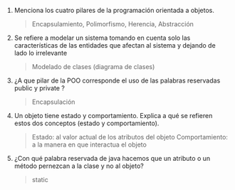 1. Menciona los cuatro pilares de la programación orientada a objetos.
    > Encapsulamiento, Polimorfismo, Herencia, Abstracción

2. Se refiere a modelar un sistema tomando en cuenta solo las características de las entidades que afectan al sistema y dejando de lado lo irrelevante
    > Modelado de clases (diagrama de clases)

3. ¿A que pilar de la POO corresponde el uso de las palabras reservadas public y private ?
    > Encapsulación

4. Un objeto tiene estado y comportamiento. Explica a qué se refieren estos dos conceptos (estado y comportamiento).
    > Estado: al valor actual de los atributos del objeto
    > Comportamiento: a la manera en que interactua el objeto

5. ¿Con qué palabra reservada de java hacemos que un atributo o un método pernezcan a la clase y no al objeto?
    > static

